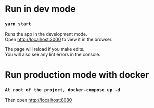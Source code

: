 # Run in dev mode
### `yarn start`

Runs the app in the development mode.\
Open [http://localhost:3000](http://localhost:3000) to view it in the browser.

The page will reload if you make edits.\
You will also see any lint errors in the console.

# Run production mode with docker
### `At root of the project, docker-compose up -d`
Then open [http://localhost:8080](http://localhost:8080)